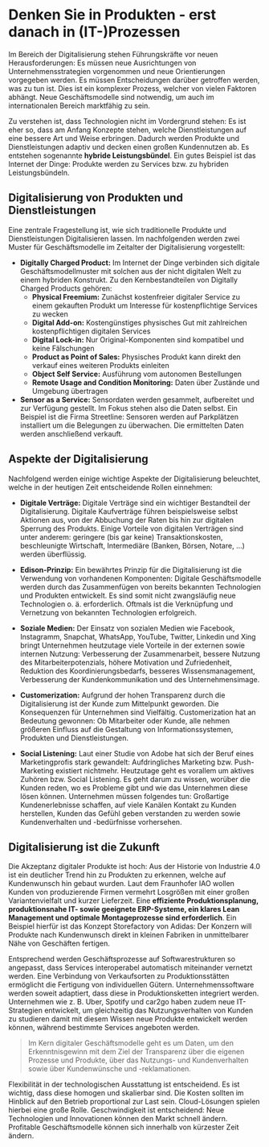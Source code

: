 # Denken Sie in Produkten - erst danach in (IT-)Prozessen

Im Bereich der Digitalisierung stehen Führungskräfte vor neuen Herausforderungen: Es müssen neue Ausrichtungen von Unternehmensstrategien vorgenommen und neue Orientierungen vorgegeben werden. Es müssen Entscheidungen darüber getroffen werden, was zu tun ist. Dies ist ein komplexer Prozess, welcher von vielen Faktoren abhängt. Neue Geschäftsmodelle sind notwendig, um auch im internationalen Bereich marktfähig zu sein. 

Zu verstehen ist, dass Technologien nicht im Vordergrund stehen: Es ist eher so, dass am Anfang Konzepte stehen, welche Dienstleistungen auf eine bessere Art und Weise erbringen. Dadurch werden Produkte und Dienstleistungen adaptiv und decken einen großen Kundennutzen ab. Es entstehen sogenannte **hybride Leistungsbündel**. Ein gutes Beispiel ist das Internet der Dinge: Produkte werden zu Services bzw. zu hybriden Leistungsbündeln.

## Digitalisierung von Produkten und Dienstleistungen

Eine zentrale Fragestellung ist, wie sich traditionelle Produkte und Dienstleistungen Digitalisieren lassen. Im nachfolgenden werden zwei Muster für Geschäftsmodelle im Zeitalter der Digitalisierung vorgestellt:

* **Digitally Charged Product:** Im Internet der Dinge verbinden sich digitale Geschäftsmodellmuster mit solchen aus der nicht digitalen Welt zu einem hybriden Konstrukt.  Zu den Kernbestandteilen von Digitally Charged Products gehören: 
    * **Physical Freemium:** Zunächst kostenfreier digitaler Service zu einem gekauften Produkt um Interesse für kostenpflichtige Services zu wecken 
    * **Digital Add-on:** Kostengünstiges physisches Gut mit zahlreichen kostenpflichtigen digitalen Services 
    * **Digital Lock-in:** Nur Original-Komponenten sind kompatibel und keine Fälschungen
    * **Product as Point of Sales:** Physisches Produkt kann direkt den verkauf eines weiteren Produkts einleiten
    * **Object Self Service:** Ausführung vom autonomen Bestellungen
    * **Remote Usage and Condition Monitoring:** Daten über Zustände und Umgebung übertragen
* **Sensor as a Service:** Sensordaten werden gesammelt, aufbereitet und zur Verfügung gestellt. Im Fokus stehen also die Daten selbst. Ein Beispiel ist die Firma Streetline: Sensoren werden auf Parkplätzen installiert um die Belegungen zu überwachen. Die ermittelten Daten werden anschließend verkauft.

## Aspekte der Digitalisierung

Nachfolgend werden einige wichtige Aspekte der Digitalisierung beleuchtet, welche in der heutigen Zeit entscheidende Rollen einnehmen:

* **Digitale Verträge:** Digitale Verträge sind ein wichtiger Bestandteil der Digitalisierung. Digitale Kaufverträge führen beispielsweise selbst Aktionen aus, von der Abbuchung der Raten bis hin zur digitalen Sperrung des Produkts. Einige Vorteile von digitalen Verträgen sind unter anderem: geringere (bis gar keine) Transaktionskosten, beschleunigte Wirtschaft, Intermediäre (Banken, Börsen, Notare, ...) werden überflüssig. 

* **Edison-Prinzip:** Ein bewährtes Prinzip für die Digitalisierung ist die Verwendung von vorhandenen Komponenten: Digitale Geschäftsmodelle werden durch das Zusammenfügen von bereits bekannten Technologien und Produkten entwickelt. Es sind somit nicht zwangsläufig neue Technologien o. ä. erforderlich. Oftmals ist die Verknüpfung und Vernetzung von bekannten Technologien erfolgreich.

* **Soziale Medien:** Der Einsatz von sozialen Medien wie Facebook, Instagramm, Snapchat, WhatsApp, YouTube, Twitter, Linkedin und Xing bringt Unternehmen heutzutage viele Vorteile in der externen sowie internen Nutzung: Verbesserung der Zusammenarbeit, bessere Nutzung des Mitarbeiterpotenzials, höhere Motivation und Zufriedenheit, Reduktion des Koordinierungsbedarfs, besseres Wissensmanagement, Verbesserung der Kundenkommunikation und des Unternehmensimage.

* **Customerization:** Aufgrund der hohen Transparenz durch die Digitalisierung ist der Kunde zum Mittelpunkt geworden. Die Konsequenzen für Unternehmen sind Vielfältig. Customerization hat an Bedeutung gewonnen: Ob Mitarbeiter oder Kunde, alle nehmen größeren Einfluss auf die Gestaltung von Informationssystemen, Produkten und Dienstleistungen.

* **Social Listening:** Laut einer Studie von Adobe hat sich der Beruf eines Marketingprofis stark gewandelt: Aufdringliches Marketing bzw. Push-Marketing existiert nichtmehr. Heutzutage geht es vorallem um aktives Zuhören bzw. Social Listening. Es geht darum zu wissen, worüber die Kunden reden, wo es Probleme gibt und wie das Unternehmen diese lösen können. Unternehmen müssen folgendes tun: Großartige Kundenerlebnisse schaffen, auf viele Kanälen Kontakt zu Kunden herstellen, Kunden das Gefühl geben verstanden zu werden sowie Kundenverhalten und -bedürfnisse vorhersehen.

## Digitalisierung ist die Zukunft

Die Akzeptanz digitaler Produkte ist hoch: Aus der Historie von Industrie 4.0 ist ein deutlicher Trend hin zu Produkten zu erkennen, welche auf Kundenwunsch hin gebaut wurden. Laut dem Fraunhofer IAO wollen Kunden von produzierende Firmen vermehrt Losgrößen mit einer großen Variantenvielfalt und kurzer Lieferzeit. Eine **effiziente Produktionsplanung, produktionsnahe IT- sowie geeignete ERP-Systeme, ein klares Lean Management und optimale Montageprozesse sind erforderlich**. Ein Beispiel hierfür ist das Konzept Storefactory von Adidas: Der Konzern will Produkte nach Kundenwunsch direkt in kleinen Fabriken in unmittelbarer Nähe von Geschäften fertigen.
 
Entsprechend werden Geschäftsprozesse auf Softwarestrukturen so angepasst, dass Services interoperabel automatisch miteinander vernetzt werden. Eine Verbindung von Verkaufsorten zu Produktionsstätten ermöglicht die Fertigung von individuellen Gütern. Unternehmenssoftware werden soweit adaptiert, dass diese in Produktionsketten integriert werden.  
Unternehmen wie z. B. Uber, Spotify und car2go haben zudem neue IT-Strategien entwickelt, um gleichzeitig das Nutzungsverhalten von Kunden zu studieren damit mit diesem Wissen neue Produkte entwickelt werden können, während bestimmte Services angeboten werden.

> Im Kern digitaler Geschäftsmodelle geht es um Daten, um den Erkenntnisgewinn mit dem Ziel der Transparenz über die eigenen Prozesse und Produkte, über das Nutzungs- und Kundenverhalten sowie über Kundenwünsche und -reklamationen.

Flexibilität in der technologischen Ausstattung ist entscheidend. Es ist wichtig, dass diese homogen und skalierbar sind. Die Kosten sollten im Hinblick auf den Betrieb proportional zur Last sein. Cloud-Lösungen spielen hierbei eine große Rolle.  Geschwindigkeit ist entscheidend: Neue Technologien und Innovationen können den Markt schnell ändern. Profitable Geschäftsmodelle können sich innerhalb von kürzester Zeit ändern.
